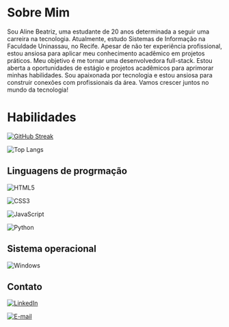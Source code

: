 ### 
# Sobre Mim

 Sou Aline Beatriz, uma estudante de 20 anos determinada a seguir uma carreira na tecnologia. Atualmente, estudo Sistemas de Informação na Faculdade Uninassau, no Recife. Apesar de não ter experiência profissional, estou ansiosa para aplicar meu conhecimento acadêmico em projetos práticos. Meu objetivo é me tornar uma desenvolvedora full-stack. Estou aberta a oportunidades de estágio e projetos acadêmicos para aprimorar minhas habilidades. Sou apaixonada por tecnologia e estou ansiosa para construir conexões com profissionais da área. Vamos crescer juntos no mundo da tecnologia!

# Habilidades

[![GitHub Streak](https://streak-stats.demolab.com/?user=Aline875&theme=bear&background=000&border=30A3DC&dates=FFF)](https://git.io/streak-stats)


![Top Langs](https://github-readme-stats-git-masterrstaa-rickstaa.vercel.app/api/top-langs/?username=Aline875&layout=compact&bg_color=000&border_color=30A3DC&title_color=E94D5F&text_color=FFF)

## Linguagens de progrmação

![HTML5](https://img.shields.io/badge/HTML5-000?style=for-the-badge&logo=html5)

![CSS3](https://img.shields.io/badge/CSS3-000?style=for-the-badge&logo=css3&logoColor=264CE4)

![JavaScript](https://img.shields.io/badge/JavaScript-000?style=for-the-badge&logo=javascript)

![Python](https://img.shields.io/badge/Python-000?style=for-the-badge&logo=python)

## Sistema operacional

![Windows](https://img.shields.io/badge/Windows-000?style=for-the-badge&logo=windows&logoColor=2CA5E0)

## Contato

[![LinkedIn](https://img.shields.io/badge/LinkedIn-000?style=for-the-badge&logo=linkedin&logoColor=0E76A8)](www.linkedin.com/in/aline-beatriz-8543a3177)

[![E-mail](https://img.shields.io/badge/-Email-000?style=for-the-badge&logo=microsoft-outlook&logoColor=007BFF)](mailto:alinebeatriz875@gmail.com)

